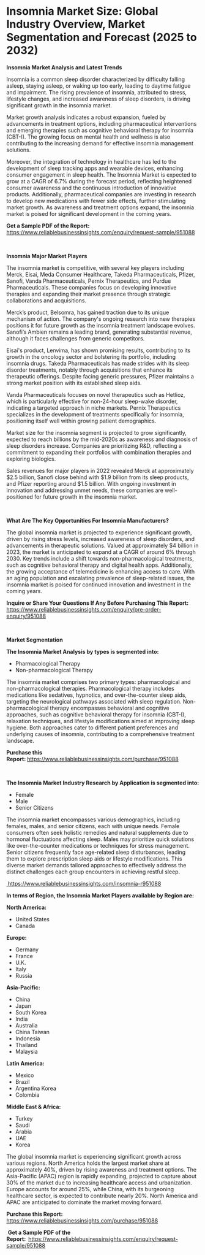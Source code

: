 <p><h1>Insomnia Market Size: Global Industry Overview, Market Segmentation and Forecast (2025 to 2032)</h1></p><p><strong>Insomnia Market Analysis and Latest Trends</strong></p>
<p><p>Insomnia is a common sleep disorder characterized by difficulty falling asleep, staying asleep, or waking up too early, leading to daytime fatigue and impairment. The rising prevalence of insomnia, attributed to stress, lifestyle changes, and increased awareness of sleep disorders, is driving significant growth in the insomnia market. </p><p>Market growth analysis indicates a robust expansion, fueled by advancements in treatment options, including pharmaceutical interventions and emerging therapies such as cognitive behavioral therapy for insomnia (CBT-I). The growing focus on mental health and wellness is also contributing to the increasing demand for effective insomnia management solutions. </p><p>Moreover, the integration of technology in healthcare has led to the development of sleep tracking apps and wearable devices, enhancing consumer engagement in sleep health. The Insomnia Market is expected to grow at a CAGR of 6.7% during the forecast period, reflecting heightened consumer awareness and the continuous introduction of innovative products. Additionally, pharmaceutical companies are investing in research to develop new medications with fewer side effects, further stimulating market growth. As awareness and treatment options expand, the insomnia market is poised for significant development in the coming years.</p></p>
<p><strong>Get a Sample PDF of the Report:&nbsp;</strong> <a href="https://www.reliablebusinessinsights.com/enquiry/request-sample/951088?utm_campaign=3073&utm_medium=2&utm_source=Github&utm_content=ia&utm_term=17042025&utm_id=insomnia">https://www.reliablebusinessinsights.com/enquiry/request-sample/951088</a></p>
<p>&nbsp;</p>
<p><strong>Insomnia Major Market Players</strong></p>
<p><p>The insomnia market is competitive, with several key players including Merck, Eisai, Meda Consumer Healthcare, Takeda Pharmaceuticals, Pfizer, Sanofi, Vanda Pharmaceuticals, Pernix Therapeutics, and Purdue Pharmaceuticals. These companies focus on developing innovative therapies and expanding their market presence through strategic collaborations and acquisitions.</p><p>Merck’s product, Belsomra, has gained traction due to its unique mechanism of action. The company's ongoing research into new therapies positions it for future growth as the insomnia treatment landscape evolves. Sanofi’s Ambien remains a leading brand, generating substantial revenue, although it faces challenges from generic competitors.</p><p>Eisai's product, Lenvima, has shown promising results, contributing to its growth in the oncology sector and bolstering its portfolio, including insomnia drugs. Takeda Pharmaceuticals has made strides with its sleep disorder treatments, notably through acquisitions that enhance its therapeutic offerings. Despite facing generic pressures, Pfizer maintains a strong market position with its established sleep aids.</p><p>Vanda Pharmaceuticals focuses on novel therapeutics such as Hetlioz, which is particularly effective for non-24-hour sleep-wake disorder, indicating a targeted approach in niche markets. Pernix Therapeutics specializes in the development of treatments specifically for insomnia, positioning itself well within growing patient demographics.</p><p>Market size for the insomnia segment is projected to grow significantly, expected to reach billions by the mid-2020s as awareness and diagnosis of sleep disorders increase. Companies are prioritizing R&D, reflecting a commitment to expanding their portfolios with combination therapies and exploring biologics.</p><p>Sales revenues for major players in 2022 revealed Merck at approximately $2.5 billion, Sanofi close behind with $1.9 billion from its sleep products, and Pfizer reporting around $1.5 billion. With ongoing investment in innovation and addressing unmet needs, these companies are well-positioned for future growth in the insomnia market.</p></p>
<p>&nbsp;</p>
<p><strong>What Are The Key Opportunities For Insomnia Manufacturers?</strong></p>
<p><p>The global insomnia market is projected to experience significant growth, driven by rising stress levels, increased awareness of sleep disorders, and advancements in therapeutic solutions. Valued at approximately $4 billion in 2023, the market is anticipated to expand at a CAGR of around 6% through 2030. Key trends include a shift towards non-pharmacological treatments, such as cognitive behavioral therapy and digital health apps. Additionally, the growing acceptance of telemedicine is enhancing access to care. With an aging population and escalating prevalence of sleep-related issues, the insomnia market is poised for continued innovation and investment in the coming years.</p></p>
<p><strong>Inquire or Share Your Questions If Any Before Purchasing This Report:</strong> <a href="https://www.reliablebusinessinsights.com/enquiry/pre-order-enquiry/951088?utm_campaign=3073&utm_medium=2&utm_source=Github&utm_content=ia&utm_term=17042025&utm_id=insomnia">https://www.reliablebusinessinsights.com/enquiry/pre-order-enquiry/951088</a></p>
<p>&nbsp;</p>
<p><strong>Market Segmentation</strong></p>
<p><strong>The Insomnia Market Analysis by types is segmented into:</strong></p>
<p><ul><li>Pharmacological Therapy</li><li>Non-pharmacological Therapy</li></ul></p>
<p><p>The insomnia market comprises two primary types: pharmacological and non-pharmacological therapies. Pharmacological therapy includes medications like sedatives, hypnotics, and over-the-counter sleep aids, targeting the neurological pathways associated with sleep regulation. Non-pharmacological therapy encompasses behavioral and cognitive approaches, such as cognitive behavioral therapy for insomnia (CBT-I), relaxation techniques, and lifestyle modifications aimed at improving sleep hygiene. Both approaches cater to different patient preferences and underlying causes of insomnia, contributing to a comprehensive treatment landscape.</p></p>
<p><strong>Purchase this Report:&nbsp;</strong><a href="https://www.reliablebusinessinsights.com/purchase/951088?utm_campaign=3073&utm_medium=2&utm_source=Github&utm_content=ia&utm_term=17042025&utm_id=insomnia">https://www.reliablebusinessinsights.com/purchase/951088</a></p>
<p>&nbsp;</p>
<p><strong>The Insomnia Market Industry Research by Application is segmented into:</strong></p>
<p><ul><li>Female</li><li>Male</li><li>Senior Citizens</li></ul></p>
<p><p>The insomnia market encompasses various demographics, including females, males, and senior citizens, each with unique needs. Female consumers often seek holistic remedies and natural supplements due to hormonal fluctuations affecting sleep. Males may prioritize quick solutions like over-the-counter medications or techniques for stress management. Senior citizens frequently face age-related sleep disturbances, leading them to explore prescription sleep aids or lifestyle modifications. This diverse market demands tailored approaches to effectively address the distinct challenges each group encounters in achieving restful sleep.</p></p>
<p><a href="https://www.reliablebusinessinsights.com/insomnia-r951088?utm_campaign=3073&utm_medium=2&utm_source=Github&utm_content=ia&utm_term=17042025&utm_id=insomnia">&nbsp;https://www.reliablebusinessinsights.com/insomnia-r951088</a></p>
<p><strong>In terms of Region, the Insomnia Market Players available by Region are:</strong></p>
<p>
    <p> <strong> North America: </strong>
        <ul>
            <li>United States</li>
            <li>Canada</li>
        </ul>
        </p> 
    <p> <strong> Europe: </strong>
        <ul>
            <li>Germany</li>
            <li>France</li>
            <li>U.K.</li>
            <li>Italy</li>
            <li>Russia</li>
        </ul>
        </p> 
    <p> <strong> Asia-Pacific: </strong>
        <ul>
            <li>China</li>
            <li>Japan</li>
            <li>South Korea</li>
            <li>India</li>
            <li>Australia</li>
            <li>China Taiwan</li>
            <li>Indonesia</li>
            <li>Thailand</li>
            <li>Malaysia</li>
        </ul>
        </p> 
    <p> <strong> Latin America: </strong>
        <ul>
            <li>Mexico</li>
            <li>Brazil</li>
            <li>Argentina Korea</li>
            <li>Colombia</li>
        </ul>
        </p> 
    <p> <strong> Middle East & Africa: </strong>
        <ul>
            <li>Turkey</li>
            <li>Saudi</li>
            <li>Arabia</li>
            <li>UAE</li>
            <li>Korea</li>
        </ul>
    </p>
    </p>
<p><p>The global insomnia market is experiencing significant growth across various regions. North America holds the largest market share at approximately 40%, driven by rising awareness and treatment options. The Asia-Pacific (APAC) region is rapidly expanding, projected to capture about 30% of the market due to increasing healthcare access and urbanization. Europe accounts for around 25%, while China, with its burgeoning healthcare sector, is expected to contribute nearly 20%. North America and APAC are anticipated to dominate the market moving forward.</p></p>
<p><strong>Purchase this Report: </strong><a href="https://www.reliablebusinessinsights.com/purchase/951088?utm_campaign=3073&utm_medium=2&utm_source=Github&utm_content=ia&utm_term=17042025&utm_id=insomnia">https://www.reliablebusinessinsights.com/purchase/951088</a></p>
<p>&nbsp;<strong>Get a Sample PDF of the Report:&nbsp;&nbsp;</strong><a href="https://www.reliablebusinessinsights.com/enquiry/request-sample/951088?utm_campaign=3073&utm_medium=2&utm_source=Github&utm_content=ia&utm_term=17042025&utm_id=insomnia">https://www.reliablebusinessinsights.com/enquiry/request-sample/951088</a></p>
<p><strong></strong></p>
<p><p></p><p></p><p></p></p>